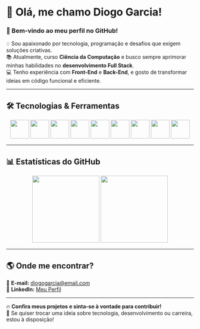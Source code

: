 # 👋 Olá, me chamo **Diogo Garcia**!  
### 🚀 Bem-vindo ao meu perfil no GitHub!  

💡 Sou apaixonado por tecnologia, programação e desafios que exigem soluções criativas.  
📚 Atualmente, curso **Ciência da Computação** e busco sempre aprimorar minhas habilidades no **desenvolvimento Full Stack**.  
💻 Tenho experiência com **Front-End** e **Back-End**, e gosto de transformar ideias em código funcional e eficiente.  

---

## 🛠️ **Tecnologias & Ferramentas**  

<div align="center">
  <img src="https://cdn.jsdelivr.net/gh/devicons/devicon/icons/html5/html5-original.svg" width="50" height="50"/>
  <img src="https://cdn.jsdelivr.net/gh/devicons/devicon/icons/css3/css3-original.svg" width="50" height="50"/>
  <img src="https://cdn.jsdelivr.net/gh/devicons/devicon/icons/javascript/javascript-original.svg" width="50" height="50"/>
  <img src="https://cdn.jsdelivr.net/gh/devicons/devicon/icons/react/react-original.svg" width="50" height="50"/>
  <img src="https://cdn.jsdelivr.net/gh/devicons/devicon/icons/typescript/typescript-original.svg" width="50" height="50"/>
  <img src="https://cdn.jsdelivr.net/gh/devicons/devicon/icons/nodejs/nodejs-original.svg" width="50" height="50"/>
  <img src="https://cdn.jsdelivr.net/gh/devicons/devicon/icons/bootstrap/bootstrap-original.svg" width="50" height="50"/>
  <img src="https://cdn.jsdelivr.net/gh/devicons/devicon/icons/postgresql/postgresql-original.svg" width="50" height="50"/>
  <img src="https://cdn.jsdelivr.net/gh/devicons/devicon/icons/mysql/mysql-original.svg" width="50" height="50"/>
</div>  

---

## 📊 **Estatísticas do GitHub**  

<div align="center">
  <img height="180em" src="https://github-readme-stats.vercel.app/api?username=devgarciadiogo&show_icons=true&theme=radical&include_all_commits=true&count_private=true"/>
  <img height="180em" src="https://github-readme-stats.vercel.app/api/top-langs/?username=devgarciadiogo&layout=compact&langs_count=7&theme=radical"/>
</div>  

---

## 🌎 **Onde me encontrar?**  

📩 **E-mail:** diogogarcia@email.com  
🔗 **LinkedIn:** [Meu Perfil](https://www.linkedin.com/in/diogogarciadev)  

---

🔥 **Confira meus projetos e sinta-se à vontade para contribuir!**  
💬 Se quiser trocar uma ideia sobre tecnologia, desenvolvimento ou carreira, estou à disposição!
